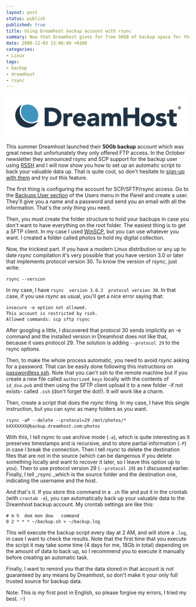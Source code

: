 ```yaml
---
layout: post
status: publish
published: true
title: Using Dreamhost backup account with rsync
summary: Now that Dreamhost gives for free 50GB of backup space for thrier customers, get the most of it by using rsync and not FTP
date: 2008-12-03 13:06:09 +0100
categories:
- Linux
tags:
- backup
- dreamhost
- rsync
---
```


![Dreamhost Logo](/images/blog-dh-logo-final.jpg)

This summer Dreamhost launched their **50Gb backup** account which was great news but unfortunately they only offered FTP access. In the October newsletter they announced rsync and SCP support for the backup user using [RSSH](http://www.pizzashack.org/rssh/index.shtml) and I will now show you how to set up an automatic script to back your valuable data up. That is quite cool, so don't hesitate to [sign-up with them](http://www.dreamhost.com) and try out this feature.

The first thing is configuring the account for SCP/SFTP/rsync access. Go to the [Backups User section](https://panel.dreamhost.com/index.cgi?tree=users.backup) of the Users menu in the Panel and create a user. They'll give you a name and a password and send you an email with all the information. That's the only thing you need.

Then, you must create the folder structure to hold your backups in case you don't want to have everything on the root folder. The easiest thing is to get a SFTP client. In my case I used [WinSCP](http://winscp.net/), but you can use whatever you want. I created a folder called photos to hold my digital collection.

Now, the trickiest part. If you have a modern Linux distribution or any up to date _rsync_ compilation it's very possible that you have version 3.0 or later that implements protocol version 30. To know the version of _rsync_, just write:

    rsync --version

In my case, I have `rsync  version 3.0.3  protocol version 30`. In that case, if you use _rsync_ as usual, you'll get a nice error saying that:

    insecure -e option not allowed.
    This account is restricted by rssh.
    Allowed commands: scp sftp rsync

After googling a little, I discovered that protocol 30 sends implicitly an -e command and the installed version in Dreamhost does not like that, because it uses protocol 29. The solution is adding `--protocol 29` to the rsync options.

Then, to make the whole process automatic, you need to avoid _rsync_ asking for a password. That can be easily done following this instructions on [passwordless ssh](http://web.archive.org/web/20050908010949/http://blogs.translucentcode.org/mick/archives/000230.html). Note that you can't ssh to the remote machine but if you create a new file called `authorized_keys` locally with the contents of `id_dsa.pub` and then using the SFTP client upload it to a new folder -if not exists- called `.ssh` (don't forget the dot!). It will work like a charm.

Then, create a script that does the _rsync_ thing. In my case, I have this single instruction, but you can sync as many folders as you want.

    rsync -aP --delete --protocol=29 /mnt/photos/* bXXXXXXX@backup.dreamhost.com:photos

With this, I tell _rsync_ to use archive mode (`-a`), which is quite interesting as it preserves timestamps and is recursive, and to store partial information (`-P`) in case I break the connection. Then I tell _rsync_ to delete the destination files that are not in the source (which can be dangerous if you delete something locally and want to recover it later, so I leave this option up to you). Then to use protocol version 29 (`--protocol 29`) as I discussed earlier. Finally, I tell _rsync _which is the source folder and the destination one, indicating the username and the host.

And that's it. If you store this command in a `.sh` file and put it in the crontab (with `crontab -e`), you can automatically back up your valuable data to the Dreamhost backup account. My crontab settings are like this:

    # m h  dom mon dow   command
    0 2 * * * ~/backup.sh > ~/backup.log

This will execute the backup script every day at 2 AM, and will store a `.log`, in case I want to check the results. Note that the first time that you execute the script it may take some time (4 days for me, 18Gb in total) depending on the amount of data to back up, so I recommend you to execute it manually before creating an automatic task.

Finally, I want to remind you that the data stored in that account is not guaranteed by any means by Dreamhost, so don't make it your only full trusted source for backup data.

Note: This is my first post in English, so please forgive my errors, I tried my best. :-)

